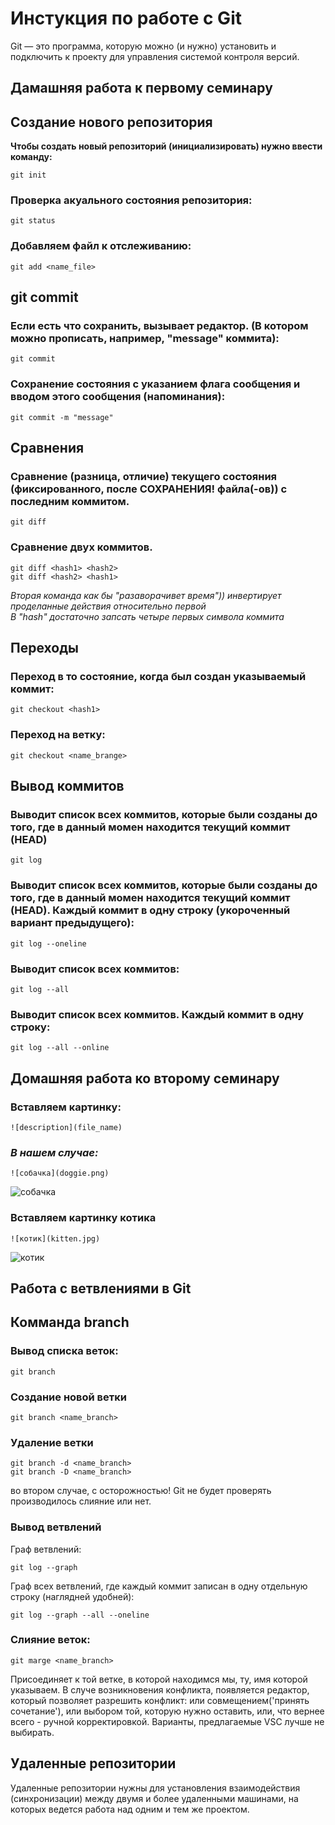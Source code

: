 # Инстукция по работе с Git

Git — это программа, которую можно (и нужно) установить и подключить к проекту для управления системой контроля версий.

## **Дамашняя работа к первому семинару**
## Создание нового репозитория

**Чтобы создать новый репозиторий (инициализировать) нужно ввести команду:**

    git init

### Проверка акуального состояния репозитория:

    git status

### Добавляем файл к отслеживанию:

    git add <name_file>

 ## git commit
 ### Если есть что сохранить, вызывает редактор. (В котором можно прописать, например, "message" коммита):

    git commit 

### Сохранение состояния с указанием флага сообщения и вводом этого сообщения (напоминания):

    git commit -m "message"

## Сравнения
### Сравнение (разница, отличие) текущего состояния (фиксированного, после СОХРАНЕНИЯ! файла(-ов)) с последним коммитом.

    git diff

### Cравнение двух коммитов. 

    git diff <hash1> <hash2>
    git diff <hash2> <hash1>  

 *Вторая команда как бы "разаворачивет время")) инвертирует проделанные действия относительно первой  
 В "hash" достаточно запсать четыре первых символа коммита*

## Переходы
### Переход в то состояние, когда был создан указываемый коммит:

    git checkout <hash1>

### Переход на ветку:

    git checkout <name_brange>

## Вывод коммитов
### Выводит список всех коммитов, которые были созданы до того, где в данный момен находится текущий коммит (HEAD)

    git log

 
### Выводит список всех коммитов, которые были созданы до того, где в данный момен находится текущий коммит (HEAD). Каждый коммит в одну строку (укороченный вариант предыдущего):

    git log --oneline

 
### Выводит список всех коммитов:

    git log --all

### Выводит список всех коммитов. Каждый коммит в одну строку:

    git log --all --online

## **Домашняя работа ко второму семинару**

### Вставляем картинку:
    
    ![description](file_name)

### _В нашем случае:_

    ![собачка](doggie.png)

![собачка](doggie.png)

### Вставляем картинку котика

    ![котик](kitten.jpg)

![котик](kitten.jpg)


## Работа с ветвлениями в Git

## Комманда branch

### Вывод списка веток:

    git branch

### Создание новой ветки

    git branch <name_branch>

### Удаление ветки

    git branch -d <name_branch>
    git branch -D <name_branch>
во втором случае, с осторожностью! Git не будет проверять производилось слияние или нет.

### Вывод ветвлений
Граф ветвлений:

    git log --graph

Граф всех ветвлений, где каждый коммит записан в одну отдельную строку (наглядней удобней):

    git log --graph --all --oneline
    
### Слияние веток:

    git marge <name_branch>

Присоединяет к той ветке, в которой находимся мы, ту, имя которой указываем. В случе возникновения конфликта, появляется редактор, который позволяет разрешить конфликт: или совмещением('принять сочетание'), или выбором той, которую нужно оставить, или, что вернее всего - ручной корректировкой. Варианты, предлагаемые VSC лучше не выбирать.

## **Удаленные репозитории**
Удаленные репозитории нужны для установления взаимодействия (синхронизации) между двумя и более удаленными машинами, на которых ведется работа над одним и тем же проектом.
